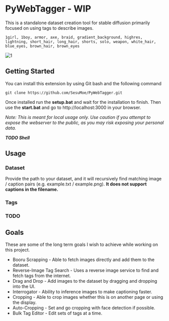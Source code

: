 # PyWebTagger - WIP

This is a standalone dataset creation tool for stable diffusion primarily focused on using tags to describe images.

```1girl, 1boy, armor, axe, braid, gradient_background, highres, lightning, short_hair, long_hair, shorts, solo, weapon, white_hair, blue_eyes, brown_hair, brown_eyes```

![1](./showcase/1.jpg)

## Getting Started

You can install this extension by using Git bash and the following command

```git clone https://github.com/SesuMoe/PyWebTagger.git```

Once installed run the **setup.bat** and wait for the installation to finish. 
Then use the **start.bat** and go to http://localhost:3000 in your browser.

*Note: This is meant for local usage only. Use caution if you attempt to expose the webserver to the public, 
as you may risk exposing your personal data.*

***TODO Shell***

## Usage

### Dataset

Provide the path to your dataset, and it will recursively find matching image / caption pairs (e.g. example.txt / example.png). **It does not support captions in the filename.**

### Tags

### TODO

## Goals

These are some of the long term goals I wish to achieve while working on this project.

* Booru Scrapping - Able to fetch images directly and add them to the dataset.
* Reverse-Image Tag Search - Uses a reverse image service to find and fetch tags from the internet.
* Drag and Drop - Add images to the dataset by dragging and dropping into the UI.
* Interrogator - Ability to inference images to make captioning faster.
* Cropping - Able to crop images whether this is on another page or using the display.
* Auto-Cropping - Set and go cropping with face detection if possible.
* Bulk Tag Editor - Edit sets of tags at a time.
